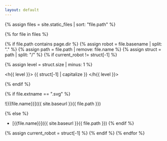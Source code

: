 ```yaml
---
layout: default
---
```


{% assign files = site.static_files | sort: "file.path" %}

{% for file in files %}


{% if file.path contains page.dir %}
{% assign robot = file.basename | split: "." %}
{% assign path =  file.path | remove: file.name %}
{% assign struct = path | split: "/" %}
{% if current_robot != struct[-1] %}

{% assign level = struct.size | minus: 1 %}

<h{{ level }}> {{ struct[-1] | capitalize }} </h{{ level }}>


{% endif %}

{% if file.extname == ".svg" %}

![{{file.name}}]({{ site.baseurl }}{{ file.path }})

{% else %}
- [{{file.name}}]({{ site.baseurl }}{{ file.path }})
{% endif %}


{% assign current_robot = struct[-1] %}
{% endif %}
{% endfor %}
